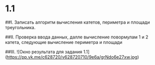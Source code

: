 # 1.1

##I.
Записать алгоритм вычисления катетов, периметра и площади треугольника.

##II.
Проверка ввода данных, далле вычисление повормулам 1 и 2 катета, следующие вычисление периметра и площади

##III.
![Окно результата для задания 1.1]
(https://pp.vk.me/c628720/v628720710/9e6a/grNdo6e27xw.jpg)

